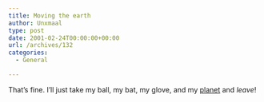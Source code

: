 ```yaml
---
title: Moving the earth
author: Unxmaal
type: post
date: 2001-02-24T00:00:00+00:00
url: /archives/132
categories:
  - General

---
```

That&#8217;s fine. I&#8217;ll just take my ball, my bat, my glove, and my [planet][1] and _leave_!

 [1]: http://www.space.com/scienceastronomy/planetearth/earth_move_010207.html